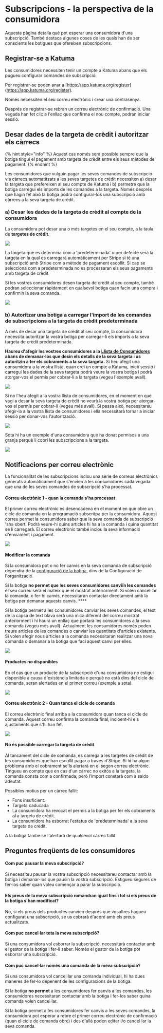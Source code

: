 # Subscripcions - la perspectiva de la consumidora

Aquesta pàgina detalla què pot esperar una consumidora d'una subscripció. També destaca algunes coses de les quals han de ser conscients les botigues que ofereixen subscripcions. 

## Registrar-se a Katuma

Les consumidores necessiten tenir un compte a Katuma abans que els pugueu configurar comandes de subscripció.

Per registrar-se poden anar a [https://app.katuma.org/register](https://app.katuma.org/register).

Només necessiten el seu correu electrònic i crear una contrasenya.

Després de registrar-se rebran un correu electrònic de confirmació. Una vegada han fet clic a l'enllaç que confirma el nou compte, podran iniciar sessió.

## Desar dades de la targeta de crèdit i autoritzar els càrrecs

{% hint style="info" %}
Aquest cas només serà possible sempre que la botiga tingui el pagament amb targeta de crèdit entre els seus mètodes de pagament.
{% endhint %}

Les consumidores que vulguin pagar les seves comandes de subscripció via càrrecs automatitzats a les seves targetes de crèdit necessiten a\) desar la targeta que prefereixen al seu compte de Katuma i b\) permetre que la botiga carregui els imports de les comandes a la targeta. Només després que hagin fet això la botiga podrà configurar-los una subscripció amb càrrecs a la seva targeta de crèdit. 

### a\) Desar les dades de la targeta de crèdit al compte de la consumidora

La consumidora pot desar una o més targetes en el seu compte, a la taula de **targetes de crèdit**.

![](../../.gitbook/assets/imatge%20%2883%29.png)

La targeta que es determina com a 'predeterminada' o per defecte serà la targeta en la qual es carregarà automàticament per Stripe si té una subscripció amb Stripe com a mètode de pagament escollit. Si cap se selecciona com a predeterminada no es processaran els seus pagaments amb targeta de crèdit.

Si les vostres consumidores desen targeta de crèdit al seu compte, també podran seleccionar ràpidament en qualsevol botiga quan facin una compra i confirmin la seva comanda. 

![](../../.gitbook/assets/imatge%20%2886%29.png)

### b\) Autoritzar una botiga a carregar l'import de les comandes de  subscripcions a la targeta de crèdit predeterminada

A més de desar una targeta de crèdit al seu compte, la consumidora necessita autoritzar la vostra botiga per carregar-li els imports a la seva targeta de crèdit predeterminada.

**Haureu d'afegir les vostres consumidores a la** [**Llista de Consumidores** ](https://guia.katuma.org/funcionalitats-avancades/configuracio-de-la-botiga/consumidores)**abans de demanar-los que desin els detalls de la seva targeta i us autoritzin a fer els cobraments a la seva targeta.** Si heu afegit una consumidora a la vostra llista, quan creï un compte a Katuma, iniciï sessió i carregui les dades de la seva targeta podrà veure la vostra botiga i podrà atorgar-vos el permís per cobrar-li a la targeta \(vegeu l'exemple avall\).

![](../../.gitbook/assets/imatge%20%2828%29.png)

Si no l'heu afegit a la vostra llista de consumidores, en el moment en què vagi a desar la seva targeta de crèdit no veurà la vostra botiga per atorgar-vos el permís per cobrar-li \(vegeu més avall\). Si passa això, necessitareu afegir-la a la vostra llista de consumidores i ella necessitarà tornar a iniciar sessió per donar-vos l'autorització. 

![](../../.gitbook/assets/imatge%20%2870%29.png)

Sota hi ha un exemple d'una consumidora que ha donat permisos a una granja perquè li cobri les subscripcions a la targeta. 

![](../../.gitbook/assets/imatge%20%2815%29.png)

## Notificacions per correu electrònic

La funcionalitat de les subscripcions inclou una sèrie de correus electrònics generats automàticament que s'envien a les consumidores cada vegada que una de les seves comandes de subscripció s'ha processat.

#### Correu electrònic 1 - quan la comanda s'ha processat

El primer correu electrònic es desencadena en el moment en què obre un cicle de comanda en la programació subscritpa per la consumidora.  Aquest correu permet la consumidora saber que la seva comanda de subscripció 'sha obert. Podrà veure-hi quins articles hi ha a la comanda i quina quantitat se li carregarà. El correu electrònic també inclou la seva informació d'enviament i pagament. 

![](../../.gitbook/assets/imatge%20%283%29.png)

#### Modificar la comanda

Si la consumidora pot o no fer canvis en la seva comanda de subscripció dependrà de la [configuració de la botiga](https://guia.katuma.org/basic-features/configuracio-de-lorganitzacio#configuracio-de-la-botiga), dins de la Configuració de l'organització.

Si la botiga **no permet que les seves consumidores canviïn les comandes** el seu correu serà el mateix que el mostrat anteriorment. Si volen cancel·lar la comanda, o fer-hi canvis, necessitaran contactar directament amb la botiga per demanar aquests canvis. ****

Si la botiga permet a les consumidores canviar les seves comandes, el text de la capsa de text blava serà una mica diferent del correu mostrat anteriorment i hi haurà un enllaç que portarà les consumidores a la seva comanda \(vegeu més avall\). Actualment les consumidores només poden treure articles de les comandes o canviar les quantitats d'articles existents. Si volen afegir nous articles a la comanda necessitaran realitzar una nova comanda o demanar a la botiga que faci aquest canvi per elles.

![](../../.gitbook/assets/imatge%20%2866%29.png)

#### Productes no disponibles

En el cas que un producte de la subscripció d'una consumidora no estigui disponible a causa d'existència limitada o perquè no està dins del cicle de comanda, seran alertades en el primer correu \(exemple a sota\). 

![](../../.gitbook/assets/imatge%20%2856%29.png)

#### Correu electrònic 2 - Quan tanca el cicle de comanda

El correu electrònic final arriba a la consumidora quan tanca el cicle de comanda. Aquest correu confirma la comanda final, incloent-hi els ajustaments que s'hi han fet.

![](../../.gitbook/assets/imatge%20%2869%29.png)

#### No és possible carregar la targeta de crèdit

Al tancament del cicle de comanda, es carrega a les targetes de crèdit de les consumidores que han escollit pagar a través d'Stripe. Si hi ha algun problema amb el cobrament se'ls alertarà en el segon correu electrònic. Tingueu en compte que en cas d'un càrrec no exitós a la targeta, la comanda consta com a confirmada, però l'import constarà com a saldo adeutat.

Possibles motius per un càrrec fallit: 

* Fons insuficient.
* Targeta caducada
* La consumidora ha revocat el permís a la botiga per fer els cobraments al a targeta de crèdit. 
* La consumidora ha esborrat l'estatus de 'predeterminada' a la seva targeta de crèdit. 

A la botiga també se l'alertarà de qualsevol càrrec fallit.

## Preguntes freqüents de les consumidores

#### Com puc pausar la meva subscripció?

Si necessiteu pausar la vostra subscripció necessitareu contactar amb la botiga i demanar-los que pausin la vostra subscripció.  Estigueu segures de fer-los saber quan voleu començar a parar la subscripció.

#### Els preus de la meva subscripció romandran igual fins i tot si els preus de la botiga s'han modificat? <a id="will-the-price-of-my-subscription-remain-the-same-even-if-prices-change-in-the-shop"></a>

No, si els preus dels productes canvien després que vosaltres hagueu configurat una subscripció, se us cobrarà d'acord amb els preus actualitzats.

#### Com puc cancel·lar tota la meva subscripció? <a id="how-can-i-cancel-my-whole-subscription"></a>

Si una consumidora vol esborrar la subscripció, necessitarà contactar amb el gestor de la botiga i fer-li saber. Només el gestor de la botiga pot esborrar una subscripció. 

#### Com puc cancel·lar només una comanda de la meva subscripció? <a id="how-can-i-cancel-a-single-order-of-my-subscription"></a>

Si una consumidora vol cancel·lar una comanda individual, hi ha dues maneres de fer-lo depenent de les configuracions de la botiga.

Si la botiga **no permet** a les consumidores fer canvis a les comandes, les consumidores necessitaran contactar amb la botiga i fer-los saber quina comanda volen cancel·lar.

Si la botiga permet a les consumidores fer canvis a les seves comandes, la consumidora pot esperar a rebre el primer correu electrònic de confirmació \(quan el cicle de comanda obre\) i des d'allà poden editar i/o cancel·lar la seva comanda. 







